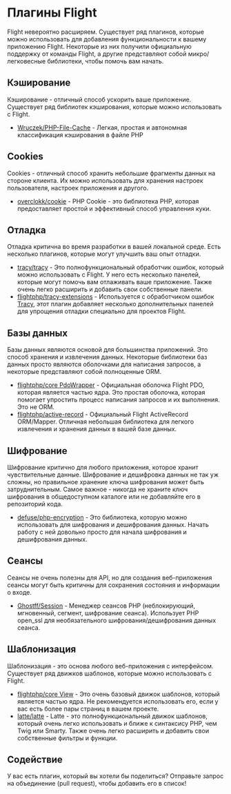# Плагины Flight

Flight невероятно расширяем. Существует ряд плагинов, которые можно использовать для добавления функциональности к вашему приложению Flight. Некоторые из них получили официальную поддержку от команды Flight, а другие представляют собой микро/легковесные библиотеки, чтобы помочь вам начать.

## Кэширование

Кэширование - отличный способ ускорить ваше приложение. Существует ряд библиотек кэширования, которые можно использовать с Flight.

- [Wruczek/PHP-File-Cache](/awesome-plugins/php-file-cache) - Легкая, простая и автономная классификация кэширования в файле PHP

## Cookies

Cookies - отличный способ хранить небольшие фрагменты данных на стороне клиента. Их можно использовать для хранения настроек пользователя, настроек приложения и другого.

- [overclokk/cookie](/awesome-plugins/php-cookie) - PHP Cookie - это библиотека PHP, которая предоставляет простой и эффективный способ управления куки.

## Отладка

Отладка критична во время разработки в вашей локальной среде. Есть несколько плагинов, которые могут улучшить ваш опыт отладки.

- [tracy/tracy](/awesome-plugins/tracy) - Это полнофункциональный обработчик ошибок, который можно использовать с Flight. У него есть несколько панелей, которые могут помочь вам отлаживать ваше приложение. Также очень легко расширить и добавить свои собственные панели.
- [flightphp/tracy-extensions](/awesome-plugins/tracy-extensions) - Используется с обработчиком ошибок [Tracy](/awesome-plugins/tracy), этот плагин добавляет несколько дополнительных панелей для упрощения отладки специально для проектов Flight.

## Базы данных

Базы данных являются основой для большинства приложений. Это способ хранения и извлечения данных. Некоторые библиотеки баз данных просто являются оболочками для написания запросов, а некоторые представляют собой полноценные ORM.

- [flightphp/core PdoWrapper](/awesome-plugins/pdo-wrapper) - Официальная оболочка Flight PDO, которая является частью ядра. Это простая оболочка, которая помогает упростить процесс написания запросов и их выполнения. Это не ORM.
- [flightphp/active-record](/awesome-plugins/active-record) - Официальный Flight ActiveRecord ORM/Mapper. Отличная небольшая библиотека для легкого извлечения и хранения данных в вашей базе данных.

## Шифрование

Шифрование критично для любого приложения, которое хранит чувствительные данные. Шифрование и дешифровка данных не так уж сложны, но правильное хранение ключа шифрования может быть затруднительным. Самое важное - никогда не храните ключ шифрования в общедоступном каталоге или не добавляйте его в репозиторий кода.

- [defuse/php-encryption](/awesome-plugins/php-encryption) - Это библиотека, которую можно использовать для шифрования и дешифрования данных. Начать работу с ней довольно просто для начала шифрования и дешифрования данных.

## Сеансы

Сеансы не очень полезны для API, но для создания веб-приложения сеансы могут быть критичны для сохранения состояния и информации о входе.

- [Ghostff/Session](/awesome-plugins/session) - Менеджер сеансов PHP (неблокирующий, мгновенный, сегмент, шифрование сеанса). Использует PHP open_ssl для необязательного шифрования/дешифрования данных сеанса.

## Шаблонизация

Шаблонизация - это основа любого веб-приложения с интерфейсом. Существует ряд движков шаблонов, которые можно использовать с Flight.

- [flightphp/core View](/learn#views) - Это очень базовый движок шаблонов, который является частью ядра. Не рекомендуется использовать его, если у вас есть более пары страниц в вашем проекте.
- [latte/latte](/awesome-plugins/latte) - Latte - это полнофункциональный движок шаблонов, который очень легко использовать и ближе к синтаксису PHP, чем Twig или Smarty. Также очень легко расширить и добавить свои собственные фильтры и функции.

## Содействие

У вас есть плагин, который вы хотели бы поделиться? Отправьте запрос на объединение (pull request), чтобы добавить его в список!